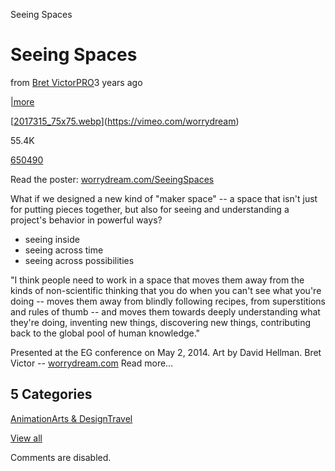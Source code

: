 Seeing Spaces

# Seeing Spaces

from [Bret Victor](https://vimeo.com/worrydream)[PRO](https://vimeo.com/pro)3 years ago

[|more](https://vimeo.com/97903574#more_info)

[[2017315_75x75.webp](../_resources/61d245399bc511fb6b981a36842d50f7.webp)](https://vimeo.com/worrydream)

55.4K

[650](https://vimeo.com/97903574/likes)[49](https://vimeo.com/97903574/collections)[0](https://vimeo.com/97903574#comments)

Read the poster: [worrydream.com/SeeingSpaces](http://worrydream.com/SeeingSpaces)

What if we designed a new kind of "maker space" -- a space that isn't just for putting pieces together, but also for seeing and understanding a project's behavior in powerful ways?

- seeing inside
- seeing across time
- seeing across possibilities

"I think people need to work in a space that moves them away from the kinds of non-scientific thinking that you do when you can't see what you're doing -- moves them away from blindly following recipes, from superstitions and rules of thumb -- and moves them towards deeply understanding what they're doing, inventing new things, discovering new things, contributing back to the global pool of human knowledge."

Presented at the EG conference on May 2, 2014.
Art by David Hellman.
Bret Victor -- [worrydream.com](http://worrydream.com/)
Read more…

## 5 Categories

[Animation](https://vimeo.com/categories/animation)[Arts & Design](https://vimeo.com/categories/art)[Travel](https://vimeo.com/categories/travel)

[View all](https://vimeo.com/97903574/collections)

Comments are disabled.